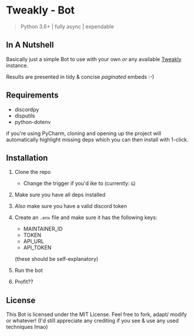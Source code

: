# Tweakly - Bot
> Python 3.6+ | fully async | expendable

## In A Nutshell
Basically just a simple Bot to use with your own _or_ any available [Tweakly](https://github.com/mass1ve-err0r/Tweakly) instance.


Results are presented in tidy & concise _paginated_ embeds :-)

## Requirements
- discordpy
- disputils
- python-dotenv


if you're using PyCharm, cloning and opening up the project will automatically highlight missing deps which you can then install with 1-click.

## Installation
1. Clone the repo
	- Change the trigger if you'd ike to (currently: `&`) 
2. Make sure you have all deps installed
3. _Also_ make sure you have a valid discord token
4. Create an `.env` file and make sure it has the following keys:
	- MAINTAINER_ID
	- TOKEN
	- API_URL
	- API_TOKEN
  
	(these should be self-explanatory)
5. Run the bot
6. Profit??

## License
This Bot is licensed under the MIT License. Feel free to fork, adapt/ modify or whatever!
(I'd still appreciate any crediting if you see & use any used techniques lmao)
